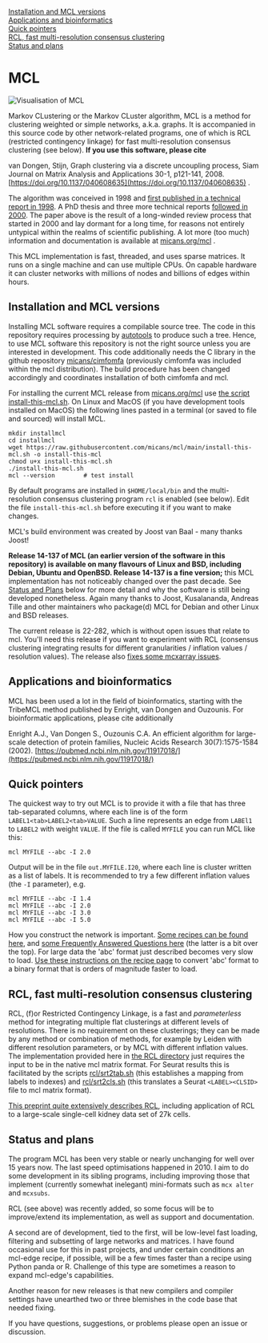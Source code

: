 
[Installation and MCL versions](#installation-and-mcl-versions)  
[Applications and bioinformatics](#applications-and-bioinformatics)  
[Quick pointers](#quick-pointers)  
[RCL, fast multi-resolution consensus clustering](#rcl-fast-multi-resolution-consensus-clustering)  
[Status and plans](#status-and-plans)  

# MCL

![Visualisation of MCL](/img/fa_header_800_200.png)

Markov CLustering or the Markov CLuster algorithm, MCL is a method
for clustering weighted or simple networks, a.k.a. graphs.  It is accompanied
in this source code by other network-related
programs, one of which is RCL (restricted contingency linkage) for fast
multi-resolution consensus clustering (see below).
**If you use this software, please cite**

van Dongen, Stijn, Graph clustering via a discrete uncoupling process, Siam
Journal on Matrix Analysis and Applications 30-1, p121-141, 2008. [https://doi.org/10.1137/040608635](https://doi.org/10.1137/040608635) .

The algorithm was conceived in 1998 and [first published in a technical report in 1998](https://ir.cwi.nl/pub/4604).
A PhD thesis and three more technical reports [followed in 2000](https://micans.org/mcl/index.html?sec_thesisetc).
The paper above is the result of a long-winded review process that started in
2000 and lay dormant for a long time, for reasons not entirely untypical within the realms of scientific publishing.
A lot more (too much) information and documentation is available at [micans.org/mcl](https://micans.org/mcl) .

This MCL implementation is fast, threaded, and uses sparse matrices. It runs on a single
machine and can use multiple CPUs. On capable hardware it can cluster
networks with millions of nodes and billions of edges within hours.

## Installation and MCL versions
Installing MCL software requires a compilable source tree. The code in this
repository requires processing by [autotools](https://en.wikipedia.org/wiki/GNU_Autotools) to produce such a tree.
Hence, to use MCL software this repository is not the right source unless you are interested in development.
This code additionally needs the C library in the github repository
[micans/cimfomfa](http://github.com/micans/cimfomfa) (previously cimfomfa was included within the mcl distribution).
The build procedure has been changed accordingly and coordinates installation of both cimfomfa and mcl.

For installing the current MCL release from [micans.org/mcl](https://micans.org/mcl)
use [the script install-this-mcl.sh](install-this-mcl.sh).
On Linux and MacOS (if you have development tools installed on MacOS) the following
lines pasted in a terminal (or saved to file and sourced) will install MCL.

```
mkdir installmcl
cd installmcl
wget https://raw.githubusercontent.com/micans/mcl/main/install-this-mcl.sh -o install-this-mcl
chmod u+x install-this-mcl.sh
./install-this-mcl.sh
mcl --version        # test install
```

By default programs are installed in `$HOME/local/bin` and the multi-resolution
consensus clustering program `rcl` is enabled (see below). Edit the file `install-this-mcl.sh`
before executing it if you want to make changes.

MCL's build environment was created by Joost van Baal - many thanks Joost!

**Release 14-137 of MCL (an earlier version of the software in this repository) is available
on many flavours of Linux and BSD, including Debian,
Ubuntu and OpenBSD.  Release 14-137 is a fine version;** this MCL implementation has not noticeably
changed over the past decade. See [Status and Plans](#status-and-plans) below for more detail and why
the software is still being developed nonetheless. Again many thanks to Joost, Kusalananda, Andreas Tille and other
maintainers who package(d) MCL for Debian and other Linux and BSD releases.

The current release is 22-282, which is without open issues that relate to mcl.
You'll need this release if you want to experiment with RCL (consensus clustering
integrating results for different granularities / inflation values / resolution
values).  The release also [fixes some mcxarray issues](ChangeLog).


## Applications and bioinformatics
MCL has been used a lot in the field of bioinformatics, starting with the TribeMCL
method published by Enright, van Dongen and Ouzounis.
For bioinformatic applications, please cite additionally

Enright A.J., Van Dongen S., Ouzounis C.A.
An efficient algorithm for large-scale detection of protein families,
Nucleic Acids Research 30(7):1575-1584 (2002).
[https://pubmed.ncbi.nlm.nih.gov/11917018/](https://pubmed.ncbi.nlm.nih.gov/11917018/)


## Quick pointers
The quickest way to try out MCL is to provide it with a file that has three tab-separated columns,
where each line is of the form `LABEL1<tab>LABEL2<tab>VALUE`. Such a line represents an edge
from `LABEl1` to `LABEL2` with weight `VALUE`. If the file is called `MYFILE` you can run MCL
like this:
```
mcl MYFILE --abc -I 2.0
```
Output will be in the file `out.MYFILE.I20`, where each line is cluster written as a list of labels.
It is recommended to try a few different inflation values (the `-I` parameter), e.g.
```
mcl MYFILE --abc -I 1.4
mcl MYFILE --abc -I 2.0
mcl MYFILE --abc -I 3.0
mcl MYFILE --abc -I 5.0
```

How you construct the network is important.
[Some recipes can be found here](https://micans.org/mcl/man/clmprotocols.html), and
[some Frequently Answered Questions here](https://micans.org/mcl/man/mclfaq.html) (the latter is a bit over the top).
For large data the 'abc' format just described becomes very slow to load.
[Use these instructions on the recipe page](https://micans.org/mcl/man/clmprotocols.html#large)
to convert 'abc' format to a binary format that is orders of magnitude faster to load.


## RCL, fast multi-resolution consensus clustering
RCL, (f)or Restricted Contingency Linkage, is a fast and *parameterless* method for integrating
multiple flat clusterings at different levels of resolutions. There is
no requirement on these clusterings; they can be made by any method or combination of methods,
for example by Leiden with different resolution parameters, or by MCL with
different inflation values.
The implementation provided here
in [the RCL directory](rcl) just requires the input to be in the native mcl
matrix format.
For Seurat results this is facilitated by the scripts
[rcl/srt2tab.sh](rcl/srt2tab.sh) (this establishes a mapping from labels to
indexes) and [rcl/srt2cls.sh](rcl/srt2cls.sh) (this translates a Seurat
`<LABEL><CLSID>` file to mcl matrix format).

[This preprint quite extensively describes RCL](https://www.biorxiv.org/content/10.1101/2022.10.09.511493v1),
including application of RCL to a large-scale single-cell kidney data set of 27k cells.


## Status and plans
The program MCL has been very stable or nearly unchanging for well over 15
years now. The last speed optimisations happened in 2010. I
aim to do some development in its sibling programs, including improving those
that implement (currently somewhat inelegant) mini-formats such as `mcx alter`
and `mcxsubs`.

RCL (see above) was recently added, so some focus will be to improve/extend its
implementation, as well as support and documentation.

A second are of development, tied to the first, will be
low-level fast loading, filtering and subsetting of large networks and matrices.
I have found occasional use for this in past projects, and under certain conditions
an mcl-edge recipe, if possible, will be a few times faster than a recipe using
Python panda or R. Challenge of this type are sometimes a reason
to expand mcl-edge's capabilities.

Another reason for new releases is that new compilers and
compiler settings have unearthed two or three blemishes in the code base that
needed fixing.

If you have questions, suggestions, or problems please open an issue or discussion.

